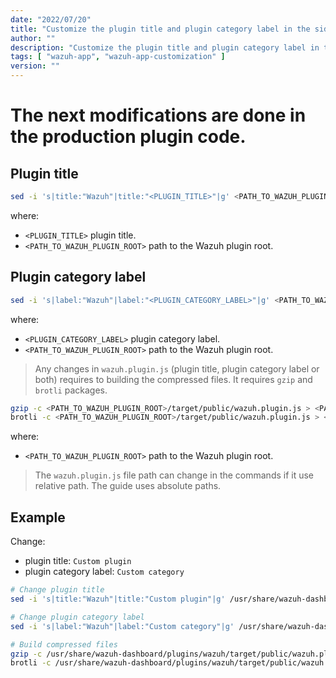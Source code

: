 ```yaml
---
date: "2022/07/20"
title: "Customize the plugin title and plugin category label in the sidebar"
author: ""
description: "Customize the plugin title and plugin category label in the sidebar"
tags: [ "wazuh-app", "wazuh-app-customization" ]
version: ""
---
```


# The next modifications are done in the production plugin code.

## Plugin title

```sh
sed -i 's|title:"Wazuh"|title:"<PLUGIN_TITLE>"|g' <PATH_TO_WAZUH_PLUGIN_ROOT>/target/public/wazuh.plugin.js
```
where:
- `<PLUGIN_TITLE>` plugin title.
- `<PATH_TO_WAZUH_PLUGIN_ROOT>` path to the Wazuh plugin root.

## Plugin category label

```sh
sed -i 's|label:"Wazuh"|label:"<PLUGIN_CATEGORY_LABEL>"|g' <PATH_TO_WAZUH_PLUGIN_ROOT>/target/public/wazuh.plugin.js
```
where:
- `<PLUGIN_CATEGORY_LABEL>` plugin category label.
- `<PATH_TO_WAZUH_PLUGIN_ROOT>` path to the Wazuh plugin root.

> Any changes in `wazuh.plugin.js` (plugin title, plugin category label or both) requires to building the compressed files. It requires `gzip` and `brotli` packages.
```sh
gzip -c <PATH_TO_WAZUH_PLUGIN_ROOT>/target/public/wazuh.plugin.js > <PATH_TO_WAZUH_PLUGIN_ROOT>/target/public/wazuh.plugin.js.gz
brotli -c <PATH_TO_WAZUH_PLUGIN_ROOT>/target/public/wazuh.plugin.js > <PATH_TO_WAZUH_PLUGIN_ROOT>/target/public/wazuh.plugin.js.br
```
where:
- `<PATH_TO_WAZUH_PLUGIN_ROOT>` path to the Wazuh plugin root.

> The `wazuh.plugin.js` file path can change in the commands if it use relative path. The guide uses absolute paths.

## Example

Change:
 - plugin title: `Custom plugin`
 - plugin category label: `Custom category`

```sh
# Change plugin title
sed -i 's|title:"Wazuh"|title:"Custom plugin"|g' /usr/share/wazuh-dashboard/plugins/wazuh/target/public/wazuh.plugin.js

# Change plugin category label
sed -i 's|label:"Wazuh"|label:"Custom category"|g' /usr/share/wazuh-dashboard/plugins/wazuh/target/public/wazuh.plugin.js

# Build compressed files
gzip -c /usr/share/wazuh-dashboard/plugins/wazuh/target/public/wazuh.plugin.js > /usr/share/wazuh-dashboard/plugins/wazuh/target/public/wazuh.plugin.js.gz
brotli -c /usr/share/wazuh-dashboard/plugins/wazuh/target/public/wazuh.plugin.js > /usr/share/wazuh-dashboard/plugins/wazuh/target/public/wazuh.plugin.js.br
```
